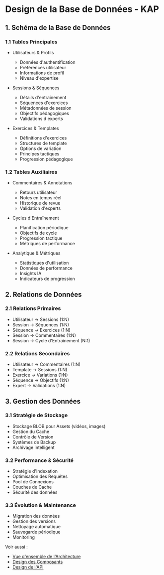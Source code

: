 
# Design de la Base de Données - KAP

## 1. Schéma de la Base de Données

### 1.1 Tables Principales
- Utilisateurs & Profils
  - Données d'authentification
  - Préférences utilisateur
  - Informations de profil
  - Niveau d'expertise

- Sessions & Séquences
  - Détails d'entraînement
  - Séquences d'exercices
  - Métadonnées de session
  - Objectifs pédagogiques
  - Validations d'experts

- Exercices & Templates
  - Définitions d'exercices
  - Structures de template
  - Options de variation
  - Principes tactiques
  - Progression pédagogique

### 1.2 Tables Auxiliaires
- Commentaires & Annotations
  - Retours utilisateur
  - Notes en temps réel
  - Historique de revue
  - Validation d'experts

- Cycles d'Entraînement
  - Planification périodique
  - Objectifs de cycle
  - Progression tactique
  - Métriques de performance

- Analytique & Métriques
  - Statistiques d'utilisation
  - Données de performance
  - Insights IA
  - Indicateurs de progression

## 2. Relations de Données

### 2.1 Relations Primaires
- Utilisateur -> Sessions (1:N)
- Session -> Séquences (1:N)
- Séquence -> Exercices (1:N)
- Session -> Commentaires (1:N)
- Session -> Cycle d'Entraînement (N:1)

### 2.2 Relations Secondaires
- Utilisateur -> Commentaires (1:N)
- Template -> Sessions (1:N)
- Exercice -> Variations (1:N)
- Séquence -> Objectifs (1:N)
- Expert -> Validations (1:N)

## 3. Gestion des Données

### 3.1 Stratégie de Stockage
- Stockage BLOB pour Assets (vidéos, images)
- Gestion du Cache
- Contrôle de Version
- Systèmes de Backup
- Archivage intelligent

### 3.2 Performance & Sécurité
- Stratégie d'Indexation
- Optimisation des Requêtes
- Pool de Connexions
- Couches de Cache
- Sécurité des données

### 3.3 Évolution & Maintenance
- Migration des données
- Gestion des versions
- Nettoyage automatique
- Sauvegarde périodique
- Monitoring

Voir aussi :
- [Vue d'ensemble de l'Architecture](./overview.md)
- [Design des Composants](./component-design.md)
- [Design de l'API](./api-design.md)
